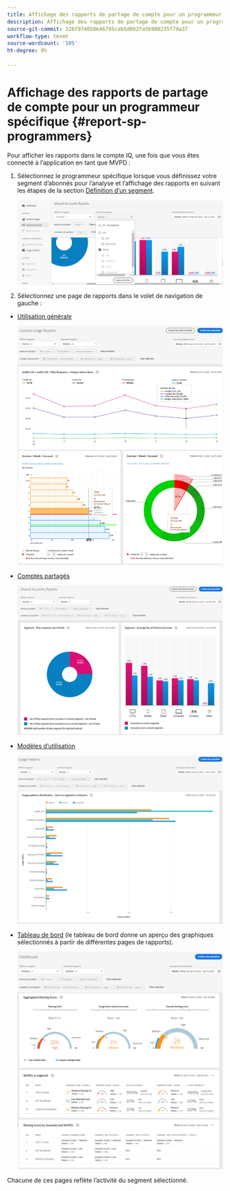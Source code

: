 ```yaml
---
title: Affichage des rapports de partage de compte pour un programmeur spécifique
description: Affichage des rapports de partage de compte pour un programmeur spécifique
source-git-commit: 326f97d058646795cab5d062fa5b980235f7da37
workflow-type: tm+mt
source-wordcount: '105'
ht-degree: 0%

---
```


# Affichage des rapports de partage de compte pour un programmeur spécifique {#report-sp-programmers}

Pour afficher les rapports dans le compte IQ, une fois que vous êtes connecté à l’application en tant que MVPD :

1. Sélectionnez le programmeur spécifique lorsque vous définissez votre segment d’abonnés pour l’analyse et l’affichage des rapports en suivant les étapes de la section [Définition d’un segment](/help/AccountIQ/howto-select-segment-timeframe.md).

   ![sélectionner des canaux](assets/programmer-selection.png)


1. Sélectionnez une page de rapports dans le volet de navigation de gauche :

* [Utilisation générale](/help/AccountIQ/general-usage-reports.md)

   ![](assets/specific-mvpd-gen-usage.png)
* [Comptes partagés](/help/AccountIQ/shared-acc-reports.md)

   ![](assets/specific-mvpd-shared-acc.png)
* [Modèles d’utilisation](/help/AccountIQ/usage-patterns.md)

   ![](assets/specific-mvpd-usage-pattern.png)

* [Tableau de bord](/help/AccountIQ/dashboard.md) (le tableau de bord donne un aperçu des graphiques sélectionnés à partir de différentes pages de rapports).

   ![](assets/specific-mvpd-dashboard.png)

Chacune de ces pages reflète l’activité du segment sélectionné.

